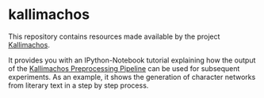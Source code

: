 # kallimachos
This repository contains resources made available by the project [Kallimachos](www.kallimachos.de).

It provides you with an IPython-Notebook tutorial explaining how the output of the [Kallimachos Preprocessing Pipeline](https://gitlab2.informatik.uni-wuerzburg.de/kallimachos/KallimachosEngines) can be used for subsequent experiments. As an example, it shows the generation of character networks from literary text in a step by step process.
